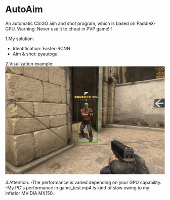 # AutoAim
An automatic CS:GO aim and shot program, which is based on PaddleX-GPU. 
Warning: Never use it to cheat in PVP game!!!

1.My solution:
- Identification: Faster-RCNN
- Aim & shot: pyautogui

2.Visulization example:
<img src='/examples/visualize_1614311791655.jpg'>

3.Attention:
-The performance is varied depending on your GPU capability. 
-My PC's performance in game_test.mp4 is kind of slow owing to my inferior MVIDIA MX150.
